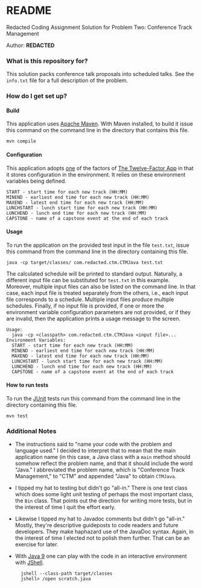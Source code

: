 # README #

Redacted Coding Assignment Solution for Problem Two:  Conference Track Management

Author:  **REDACTED**

### What is this repository for? ###

This solution packs conference talk proposals into scheduled talks.
See the `info.txt` file for a full description of the problem.

### How do I get set up? ###

#### Build

This application uses [Apache Maven](https://maven.apache.org/).  With
Maven installed, to build it issue this command on the command line in
the directory that contains this file.

    mvn compile

#### Configuration

This application adopts [one](https://12factor.net/config) of the
factors of [The Twelve-Factor App](https://12factor.net/config) in
that it stores configuration in the environment.  It relies on these
environment variables being defined.

    START - start time for each new track (HH:MM)
    MINEND - earliest end time for each new track (HH:MM)
    MAXEND - latest end time for each new track (HH:MM)
    LUNCHSTART - lunch start time for each new track (HH:MM)
    LUNCHEND - lunch end time for each new track (HH:MM)
    CAPSTONE - name of a capstone event at the end of each track
	
#### Usage

To run the application on the provided test input in the file
`test.txt`, issue this command from the command line in the directory
containing this file.

    java -cp target/classes/ com.redacted.ctm.CTMJava test.txt
	
The calculated schedule will be printed to standard output.
Naturally, a different input file can be substituted for `test.txt` in
this example.  Moreover, multiple input files can also be listed on
the command line.  In that case, each input file is treated separately
from the others, i.e., each input file corresponds to a schedule.
Multiple input files produce multiple schedules.  Finally, if no input
file is provided, if one or more the environment variable
configuration parameters are not provided, or if they are invalid,
then the application prints a usage message to the screen.

    Usage:
      java -cp <classpath> com.redacted.ctm.CTMJava <input file>...
    Environment Variables:
      START - start time for each new track (HH:MM)
      MINEND - earliest end time for each new track (HH:MM)
      MAXEND - latest end time for each new track (HH:MM)
      LUNCHSTART - lunch start time for each new track (HH:MM)
      LUNCHEND - lunch end time for each new track (HH:MM)
      CAPSTONE - name of a capstone event at the end of each track

#### How to run tests

To run the [JUnit](http://junit.org/junit4/) tests run this command
from the command line in the directory containing this file.

    mvn test

### Additional Notes

* The instructions said to "name your code with the problem and
  language used."  I decided to interpret that to mean that the main
  application name (in this case, a Java class with a `main` method
  should somehow reflect the problem name, and that it should include
  the word "Java."  I abbreviated the problem name, which is
  "Conference Track Management," to "CTM" and appended "Java" to
  obtain `CTMJava`.
* I tipped my hat to testing but didn't go "all-in."  There is one
  test class which does some light unit testing of perhaps the most
  important class, the `Bin` class.  That points out the direction for
  writing more tests, but in the interest of time I quit the effort
  early.
* Likewise I tipped my hat to Javadoc comments but didn't go "all-in."
  Mostly, they're descriptive guideposts to code readers and future
  developers.  They make haphazard use of the JavaDoc syntax.  Again,
  in the interest of time I elected not to polish them further.  That
  can be an exercise for later.
* With [Java 9](https://docs.oracle.com/javase/9/whatsnew/toc.htm) one
  can play with the code in an interactive environment with
  [JShell](https://docs.oracle.com/javase/9/jshell/introduction-jshell.htm).
  
  
        jshell --class-path target/classes
		jshell> /open scratch.java

